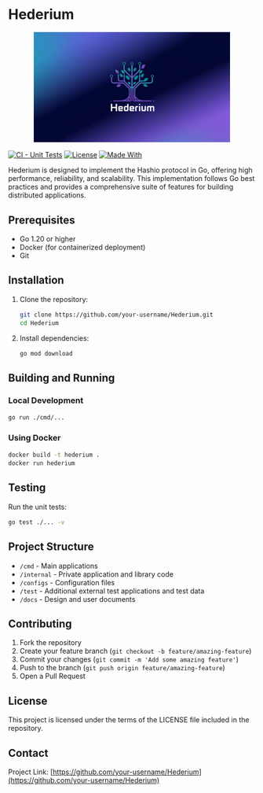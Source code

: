 # Hederium

<p align="center">
  <img src="assets/logo.png" alt="Hederium Logo" width="400"/>
</p>

[![CI - Unit Tests](https://github.com/georgi-l95/Hederium/actions/workflows/unit-test.yml/badge.svg)](https://github.com/georgi-l95/Hederium/actions/workflows/unit-test.yml)
[![License](https://img.shields.io/badge/license-apache2-blue.svg)](LICENSE)
[![Made With](https://img.shields.io/badge/made_with-go-blue)](https://golang.org/)

Hederium is designed to implement the Hashio protocol in Go, offering high performance, reliability, and scalability. This implementation follows Go best practices and provides a comprehensive suite of features for building distributed applications.

## Prerequisites

- Go 1.20 or higher
- Docker (for containerized deployment)
- Git

## Installation

1. Clone the repository:

   ```bash
   git clone https://github.com/your-username/Hederium.git
   cd Hederium
   ```

2. Install dependencies:
   ```bash
   go mod download
   ```

## Building and Running

### Local Development

```bash
go run ./cmd/...
```

### Using Docker

```bash
docker build -t hederium .
docker run hederium
```

## Testing

Run the unit tests:

```bash
go test ./... -v
```

## Project Structure

- `/cmd` - Main applications
- `/internal` - Private application and library code
- `/configs` - Configuration files
- `/test` - Additional external test applications and test data
- `/docs` - Design and user documents

## Contributing

1. Fork the repository
2. Create your feature branch (`git checkout -b feature/amazing-feature`)
3. Commit your changes (`git commit -m 'Add some amazing feature'`)
4. Push to the branch (`git push origin feature/amazing-feature`)
5. Open a Pull Request

## License

This project is licensed under the terms of the LICENSE file included in the repository.

## Contact

Project Link: [https://github.com/your-username/Hederium](https://github.com/your-username/Hederium)
